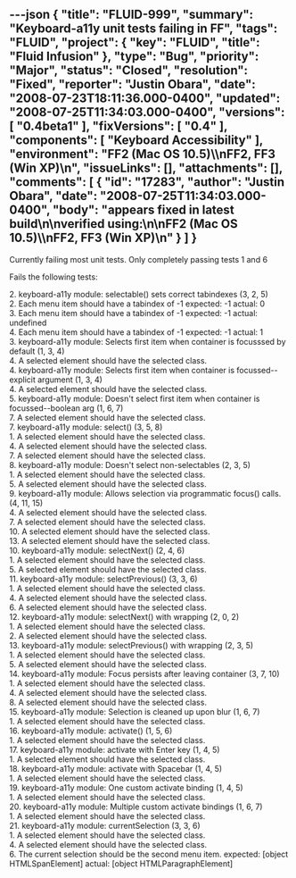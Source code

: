 ---json
{
  "title": "FLUID-999",
  "summary": "Keyboard-a11y unit tests failing in FF",
  "tags": "FLUID",
  "project": {
    "key": "FLUID",
    "title": "Fluid Infusion"
  },
  "type": "Bug",
  "priority": "Major",
  "status": "Closed",
  "resolution": "Fixed",
  "reporter": "Justin Obara",
  "date": "2008-07-23T18:11:36.000-0400",
  "updated": "2008-07-25T11:34:03.000-0400",
  "versions": [
    "0.4beta1"
  ],
  "fixVersions": [
    "0.4"
  ],
  "components": [
    "Keyboard Accessibility"
  ],
  "environment": "FF2 (Mac OS 10.5)\\\nFF2, FF3 (Win XP)\n",
  "issueLinks": [],
  "attachments": [],
  "comments": [
    {
      "id": "17283",
      "author": "Justin Obara",
      "date": "2008-07-25T11:34:03.000-0400",
      "body": "appears fixed in latest build\n\nverified using:\n\nFF2 (Mac OS 10.5)\\\nFF2, FF3 (Win XP)\n"
    }
  ]
}
---
Currently failing most unit tests. Only completely passing tests 1 and 6

Fails the following tests:

2\. keyboard-a11y module: selectable() sets correct tabindexes (3, 2, 5)\
2\. Each menu item should have a tabindex of -1 expected: -1 actual: 0\
3\. Each menu item should have a tabindex of -1 expected: -1 actual: undefined\
4\. Each menu item should have a tabindex of -1 expected: -1 actual: 1\
3\. keyboard-a11y module: Selects first item when container is focusssed by default (1, 3, 4)\
4\. A selected element should have the selected class.\
4\. keyboard-a11y module: Selects first item when container is focussed--explicit argument (1, 3, 4)\
4\. A selected element should have the selected class.\
5\. keyboard-a11y module: Doesn't select first item when container is focussed--boolean arg (1, 6, 7)\
7\. A selected element should have the selected class.\
7\. keyboard-a11y module: select() (3, 5, 8)\
1\. A selected element should have the selected class.\
4\. A selected element should have the selected class.\
7\. A selected element should have the selected class.\
8\. keyboard-a11y module: Doesn't select non-selectables (2, 3, 5)\
1\. A selected element should have the selected class.\
5\. A selected element should have the selected class.\
9\. keyboard-a11y module: Allows selection via programmatic focus() calls. (4, 11, 15)\
4\. A selected element should have the selected class.\
7\. A selected element should have the selected class.\
10\. A selected element should have the selected class.\
13\. A selected element should have the selected class.\
10\. keyboard-a11y module: selectNext() (2, 4, 6)\
1\. A selected element should have the selected class.\
5\. A selected element should have the selected class.\
11\. keyboard-a11y module: selectPrevious() (3, 3, 6)\
1\. A selected element should have the selected class.\
4\. A selected element should have the selected class.\
6\. A selected element should have the selected class.\
12\. keyboard-a11y module: selectNext() with wrapping (2, 0, 2)\
1\. A selected element should have the selected class.\
2\. A selected element should have the selected class.\
13\. keyboard-a11y module: selectPrevious() with wrapping (2, 3, 5)\
1\. A selected element should have the selected class.\
5\. A selected element should have the selected class.\
14\. keyboard-a11y module: Focus persists after leaving container (3, 7, 10)\
1\. A selected element should have the selected class.\
4\. A selected element should have the selected class.\
8\. A selected element should have the selected class.\
15\. keyboard-a11y module: Selection is cleaned up upon blur (1, 6, 7)\
1\. A selected element should have the selected class.\
16\. keyboard-a11y module: activate() (1, 5, 6)\
1\. A selected element should have the selected class.\
17\. keyboard-a11y module: activate with Enter key (1, 4, 5)\
1\. A selected element should have the selected class.\
18\. keyboard-a11y module: activate with Spacebar (1, 4, 5)\
1\. A selected element should have the selected class.\
19\. keyboard-a11y module: One custom activate binding (1, 4, 5)\
1\. A selected element should have the selected class.\
20\. keyboard-a11y module: Multiple custom activate bindings (1, 6, 7)\
1\. A selected element should have the selected class.\
21\. keyboard-a11y module: currentSelection (3, 3, 6)\
1\. A selected element should have the selected class.\
4\. A selected element should have the selected class.\
6\. The current selection should be the second menu item. expected: \[object HTMLSpanElement] actual: \[object HTMLParagraphElement]

        